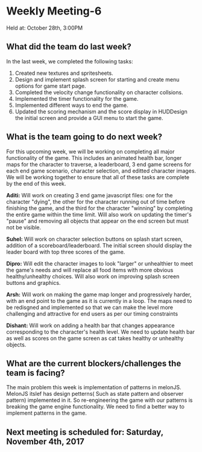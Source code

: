 
# Weekly Meeting-6
Held at: October 28th, 3:00PM

## What did the team do last week?
In the last week, we completed the following tasks:

1. Created new textures and spritesheets.
2. Design and implement splash screen for starting and create menu options for game start page. 
3. Completed the velocity change functionality on character collsions.
4. Implemented the timer functionality for the game.
5. Implemented different ways to end the game.
6. Updated the scoring mechanism and the score display in HUDDesign the initial screen and provide a GUI menu to start the game. 

## What is the team going to do next week?
For this upcoming week, we will be working on completing all major functionality of the game. This includes an animated health bar, longer maps for the character to traverse, a leaderboard, 3 end game screens for each end game scenario, character selection, and editted character images. We will be working together to ensure that all of these tasks are complete by the end of this week.

**Aditi:** Will work on creating 3 end game javascript files: one for the character "dying", the other for the character running out of time before finishing the game, and the third for the character "winning" by completing the entire game within the time limit. Will also work on updating the timer's "pause" and removing all objects that appear on the end screen but must not be visible.

**Suhel:** Will work on character selection buttons on splash start screen, addition of a scoreboard/leaderboard. The initial screen should display the leader board with top three scores of the game.

**Dipro:** Will edit the character images to look "larger" or unhealthier to meet the game's needs and will replace all food items with more obvious healthy/unhealthy choices. Will also work on improving splash screen buttons and graphics.

**Arsh:** Will work on making the game map longer and progressively harder, with an end point to the game as it is currently in a loop. The maps need to be redisgned and implemented so that we can make the level more challenging and attractive for end users as per our timing constraints

**Dishant:** Will work on adding a health bar that changes appearance corresponding to the character's health level. We need to update health bar as well as scores on the game screen as cat takes healthy or unhealthy objects.

## What are the current blockers/challenges the team is facing?
The main problem this week is implementation of patterns in melonJS. MelonJS itslef has design petterns( Such as state pattern and observer pattern) implemented in it. So re-engineering the game with our patterns is breaking the game engine functionality. We need to find a better way to implement patterns in the game.

## Next meeting is scheduled for: Saturday, November 4th, 2017
